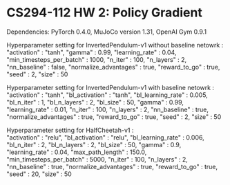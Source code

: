 # CS294-112 HW 2: Policy Gradient

Dependencies: PyTorch 0.4.0, MuJoCo version 1.31, OpenAI Gym 0.9.1  

Hyperparameter setting for InvertedPendulum-v1 without baseline netowrk :  
"activation"	:	"tanh",
"gamma"	:	0.99,
"learning_rate"	:	0.04,
"min_timesteps_per_batch"	:	1000,
"n_iter"	:	100,
"n_layers"	:	2,
"nn_baseline"	:	false,
"normalize_advantages"	:	true,
"reward_to_go"	:	true,
"seed"	:	2,
"size"	:	50

Hyperparameter setting for InvertedPendulum-v1 with baseline netowrk :  
"activation"	:	"tanh",
"bl_activation"	:	"tanh",
"bl_learning_rate"	:	0.005,
"bl_n_iter"	:	1,
"bl_n_layers"	:	2,
"bl_size"	:	50,
"gamma"	:	0.99,
"learning_rate"	:	0.01,
"n_iter"	:	100,
"n_layers"	:	2,
"nn_baseline"	:	true,
"normalize_advantages"	:	true,
"reward_to_go"	:	true,
"seed"	:	2,
"size"	:	50

Hyperparameter setting for HalfCheetah-v1 :  
"activation"	:	"relu",
"bl_activation"	:	"relu",
"bl_learning_rate"	:	0.006,
"bl_n_iter"	:	2,
"bl_n_layers"	:	2,
"bl_size"	:	50,
"gamma"	:	0.9,
"learning_rate"	:	0.04,
"max_path_length"	:	150.0,
"min_timesteps_per_batch"	:	5000,
"n_iter"	:	100,
"n_layers"	:	2,
"nn_baseline"	:	true,
"normalize_advantages"	:	true,
"reward_to_go"	:	true,
"seed"	:	20,
"size"	:	50
